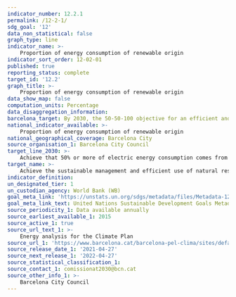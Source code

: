```yaml
---
indicator_number: 12.2.1
permalink: /12-2-1/
sdg_goal: '12'
data_non_statistical: false
graph_type: line
indicator_name: >-
    Proportion of energy consumption of renewable origin 
indicator_sort_order: 12-02-01
published: true
reporting_status: complete
target_id: '12.2'
graph_title: >-
    Proportion of energy consumption of renewable origin 
data_show_map: false
computation_units: Percentage
data_disaggregation_information: 
barcelona_target: By 2030, the 50-50-100 objective for an efficient and sustainable use of natural resources
national_indicator_available: >-
    Proportion of energy consumption of renewable origin 
national_geographical_coverage: Barcelona City
source_organisation_1: Barcelona City Council
target_line_2030: >-
    Achieve that 50% or more of electric energy consumption comes from renewable sources
target_name: >-
    Achieve the sustainable management and efficient use of natural resources
indicator_definition:
un_designated_tier: 1
un_custodian_agency: World Bank (WB)
goal_meta_link: 'https://unstats.un.org/sdgs/metadata/files/Metadata-12-02-01.pdf'
goal_meta_link_text: United Nations Sustainable Development Goals Metadata (pdf 894kB)
source_periodicity_1: Data available annually
source_earliest_available_1: 2015
source_active_1: true
source_url_text_1: >-
    Energy analysis for the Climate Plan
source_url_1: 'https://www.barcelona.cat/barcelona-pel-clima/sites/default/files/documents/diagnosi_energia.pdf'
source_release_date_1: '2021-04-27'
source_next_release_1: '2022-04-27'
source_statistical_classification_1: 
source_contact_1: comissionat2030@bcn.cat
source_other_info_1: >-
    Barcelona City Council
---
```

